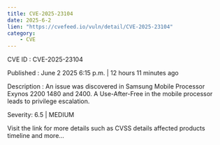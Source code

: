 ```yaml
---
title: CVE-2025-23104
date: 2025-6-2
lien: "https://cvefeed.io/vuln/detail/CVE-2025-23104"
category:
    - CVE
---
```


CVE ID : CVE-2025-23104

Published :  June 2
2025
6:15 p.m. | 12 hours
11 minutes ago

Description : An issue was discovered in Samsung Mobile Processor Exynos 2200
1480
and 2400. A Use-After-Free in the mobile processor leads to privilege escalation.

Severity: 6.5 | MEDIUM

Visit the link for more details
such as CVSS details
affected products
timeline
and more...
